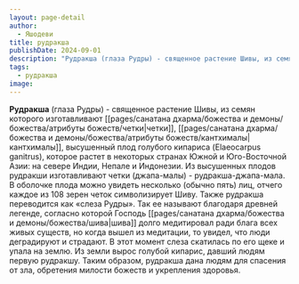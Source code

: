 ```yaml
---
layout: page-detail
author:
  - Яшодеви
title: рудракша
publishDate: 2024-09-01
description: "Рудракша (глаза Рудры) - священное растение Шивы, из семян которого изготавливают кантхималы, высушенный плод голубого кипариса (Elaeocarpus ganitrus), которое растет в некоторых странах Южной и Юго-Восточной Азии: на севере Индии, Непале и Индонезии."
tags:
  - рудракша
image:
---
```

**Рудракша** (глаза Рудры) - священное растение Шивы, из семян которого изготавливают [[pages/санатана дхарма/божества и демоны/божества/атрибуты божеств/четки|четки]], [[pages/санатана дхарма/божества и демоны/божества/атрибуты божеств/кантхималы|кантхималы]], высушенный плод голубого кипариса (Elaeocarpus ganitrus), которое растет в некоторых странах Южной и Юго-Восточной Азии: на севере Индии, Непале и Индонезии. Из высушенных плодов рудракши изготавливают четки (джапа-малы) - рудракша-джапа-мала. В оболочке плода можно увидеть несколько (обычно пять) лиц, отчего каждое из 108 зерен четок символизирует Шиву. Также рудракша переводится как «слеза Рудры». Так ее называют благодаря древней легенде, согласно которой Господь [[pages/санатана дхарма/божества и демоны/божества/шива|шива]] долго медитировал ради блага всех живых существ, но когда вышел из медитации, то увидел, что люди деградируют и страдают. В этот момент слеза скатилась по его щеке и упала на землю. Из земли вырос голубой кипарис, давший людям первую рудракшу. Таким образом, рудракша дана людям для спасения от зла, обретения милости божеств и укрепления здоровья.

